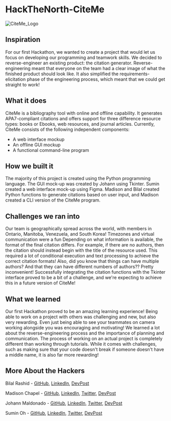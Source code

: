 # HackTheNorth-CiteMe
![CiteMe_Logo](https://user-images.githubusercontent.com/83705505/133936786-3d5b394d-dbb2-4305-badf-12c37a9b8124.png)

## Inspiration
For our first Hackathon, we wanted to create a project that would let us focus on developing our programming and teamwork skills. We decided to reverse-engineer an existing product: the citation generator. Reverse-engineering meant that everyone on the team had a clear image of what the finished product should look like. It also simplified the requirements-elicitation phase of the engineering process, which meant that we could get straight to work!

## What it does
CiteMe is a bibliography tool with online and offline capability. It generates APA7-compliant citations and offers support for three difference resource types: books or Ebooks, web resources, and journal articles. Currently, CiteMe consists of the following independent components:
- A web interface mockup
- An offline GUI mockup
- A functional command-line program

## How we built it
The majority of this project is created using the Python programming language. The GUI mock-up was created by Johann using Tkinter. Sumin created a web interface mock-up using Figma. Madison and Bilal created Python functions to generate citations based on user input, and Madison created a CLI version of the CiteMe program.

## Challenges we ran into
Our team is geographically spread across the world, with members in Ontario, Manitoba, Venezuela, and South Korea! Timezones and virtual communication were a fun Depending on what information is available, the format of the final citation differs. For example, if there are no authors, then the citation should instead begin with the title of the resource used. This required a lot of conditional execution and text processing to achieve the correct citation formats! Also, did you know that things can have multiple authors? And that they can have different numbers of authors?? Pretty inconvenient! Successfully integrating the citation functions with the Tkinter interface proved to be a bit of a challenge, and we're expecting to achieve this in a future version of CiteMe!

## What we learned
Our first Hackathon proved to be an amazing learning experience! Being able to work on a project with others was challenging and new, but also very rewarding. Even just being able to see your teammates on camera working alongside you was encouraging and motivating! We learned a lot about the reverse-engineering process and the importance of planning and communication. The process of working on an actual project is completely different than working through tutorials. While it comes with challenges, such as making sure that your code doesn't break if someone doesn't have a middle name, it is also far more rewarding!

## More About the Hackers
Bilal Rashid - [GitHub](https://github.com/bilalrashid0197), [LinkedIn](https://www.linkedin.com/in/bilal-rashid-a04625198/), [DevPost](https://devpost.com/software/citeme?ref_content=user-portfolio&ref_feature=in_progress)

Madison Chapel - [GitHub](https://github.com/Mach-2), [LinkedIn](https://www.linkedin.com/in/madison-chapel-3a236814a/?originalSubdomain=ca), [Twitter](https://twitter.com/madison_chapel), [DevPost](https://devpost.com/software/citeme?ref_content=user-portfolio&ref_feature=in_progress)

Johann Maldonado - [GitHub](https://github.com/Johann-Alpha), [LinkedIn](https://www.linkedin.com/in/johannmaldonado/), [Twitter](https://twitter.com/Johann_Baritono), [DevPost](https://devpost.com/software/citeme?ref_content=user-portfolio&ref_feature=in_progress)

Sumin Oh - [GitHub](https://github.com/suminohh), [LinkedIn](https://www.linkedin.com/in/suminoh/), [Twitter](https://twitter.com/suminohh), [DevPost](https://devpost.com/software/citeme?ref_content=user-portfolio&ref_feature=in_progress)

